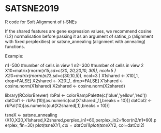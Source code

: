 # SATSNE2019
R code for Soft Alignment of t-SNEs


If the shared features are gene expression values, we recommend cosine (L2) normalisation before passing it as an argument of satins_p (alignment with fixed perplexities) or satsne_annealing (alignment with annealing) functions.

Example: 

n1=500 #number of cells in view 1
n2=300 #number of cells in view 2
X10=matrix(rnorm(n1*5,sd=c(30, 20,20,10, 30)), ncol=5 ) 
X20=matrix(rnorm(n2*3,sd=c(30,10,5)), ncol=3 ) 
X1shared <- X10[,1, drop=FALSE]
X2shared <- X20[,1, drop=FALSE]
X1shared <- cosine.norm(X1shared)
X2shared <- cosine.norm(X2shared)

library(RColorBrewer)
rbPal <- colorRampPalette(c('blue','yellow','red'))
datCol1 <- rbPal(10)[as.numeric(cut(X1shared[,1],breaks = 10))]
datCol2 <- rbPal(10)[as.numeric(cut(X2shared[,1],breaks = 10))]

tsneX <- satsne_annealing (X10,X20,X1shared,X2shared,perplex_in1=60,perplex_in2=floor(n2/n1*60),perplex_fin=30)
plot(tsneX$Y1, col=datCol1)
plot(tsneX$Y2, col=datCol2)